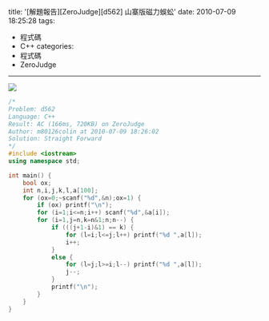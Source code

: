 title: '[解題報告][ZeroJudge][d562] 山寨版磁力蜈蚣'
date: 2010-07-09 18:25:28
tags:
- 程式碼
- C++
categories:
- 程式碼
- ZeroJudge
---

![](/blog/img/20100709-182528-1.jpg)

<!-- more -->

``` cpp
/*
Problem: d562
Language: C++
Result: AC (166ms, 720KB) on ZeroJudge
Author: m80126colin at 2010-07-09 18:26:02
Solution: Straight Forward
*/
#include <iostream>
using namespace std;

int main() {
	bool ox;
	int n,i,j,k,l,a[100];
	for (ox=0;~scanf("%d",&n);ox=1) {
		if (ox) printf("\n");
		for (i=1;i<=n;i++) scanf("%d",&a[i]);
		for (i=1,j=n,k=n&1;n;n--) {
			if (((j+1-i)&1) == k) {
				for (l=i;l<=j;l++) printf("%d ",a[l]);
				i++;
			}
			else {
				for (l=j;l>=i;l--) printf("%d ",a[l]);
				j--;
			}
			printf("\n");
		}
	}
}
```